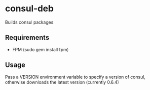 # consul-deb
Builds consul packages

## Requirements

* FPM (sudo gem install fpm)

## Usage

Pass a VERSION environment variable to specify a version of consul, otherwise downloads the latest version (currently 0.6.4)
